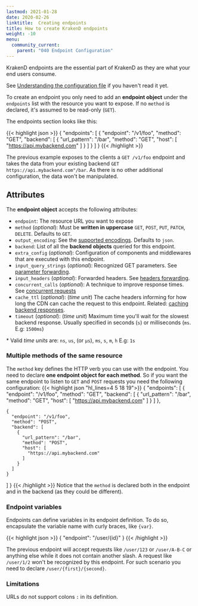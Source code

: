 ```yaml
---
lastmod: 2021-01-28
date: 2020-02-26
linktitle:  Creating endpoints
title: How to create KrakenD endpoints
weight: -10
menu:
  community_current:
    parent: "040 Endpoint Configuration"
---
```

KrakenD endpoints are the essential part of KrakenD as they are what your end users consume.

See [Understanding the configuration file](/docs/configuration/structure/) if you haven't read it yet.

To create an endpoint you only need to add an **endpoint object** under the `endpoints` list with the resource you want to expose. If no `method` is declared, it's assumed to be read-only (`GET`).

The endpoints section looks like this:

{{< highlight json >}}
{
  "endpoints": [
    {
      "endpoint": "/v1/foo",
      "method": "GET",
      "backend": [
        {
          "url_pattern": "/bar",
          "method": "GET",
          "host": [
            "https://api.mybackend.com"
          ]
        }
      ]
    }
  ]
}
{{< /highlight >}}


The previous example exposes to the clients a `GET /v1/foo` endpoint and takes the data from your existing backend `GET https://api.mybackend.com"/bar`. As there is no other additional configuration, the data won't be manipulated.

## Attributes
The **endpoint object** accepts the following attributes:

- `endpoint`: The resource URL you want to expose
- `method` (*optional*): Must be **written in uppercase** `GET`, `POST`, `PUT`, `PATCH`, `DELETE`. Defaults to `GET`.
- `output_encoding`: See the [supported encodings](/docs/endpoints/content-types/). Defaults to `json`.
- `backend`: List of all the **backend objects** queried for this endpoint.
- `extra_config` (*optional*): Configuration of components and middlewares that are executed with this endpoint.
- `input_query_strings` (*optional*): Recognized GET parameters. See [parameter forwarding](/docs/endpoints/parameter-forwarding/).
- `input_headers` (*optional*): Forwarded headers. See [headers forwarding](/docs/endpoints/parameter-forwarding/#headers-forwarding).
- `concurrent_calls` (*optional*): A technique to improve response times. See [concurrent requests](/docs/endpoints/concurrent-requests/)
- `cache_ttl` (*optional*): (*time unit*) The cache headers informing for how long the CDN can cache the request to this endpoint. Related: [caching backend responses](/docs/backends/caching/).
- `timeout` (*optional*): (*time unit*) Maximum time you'll wait for the slowest backend response. Usually specified in seconds (`s`) or milliseconds (`ms`. E.g: `1500ms`)

\* Valid _time units_ are: `ns`, `us`, (or `µs`), `ms`, `s`, `m`, `h` E.g: `1s`


### Multiple methods of the same resource

The `method` key defines the HTTP verb you can use with the endpoint. You need to declare **one endpoint object for each method**. So if you want the same endpoint to listen to `GET` and `POST` requests you need the following configuration:
{{< highlight json "hl_lines=4 5 18 19">}}
{
  "endpoints": [
    {
      "endpoint": "/v1/foo",
      "method": "GET",
      "backend": [
        {
          "url_pattern": "/bar",
          "method": "GET",
          "host": [
            "https://api.mybackend.com"
          ]
        }
      ]
    },

    {
      "endpoint": "/v1/foo",
      "method": "POST",
      "backend": [
        {
          "url_pattern": "/bar",
          "method": "POST",
          "host": [
            "https://api.mybackend.com"
          ]
        }
      ]
    }

  ]
}
{{< /highlight >}}
Notice that the `method` is declared both in the endpoint and in the backend (as they could be different).

### Endpoint variables

Endpoints can define variables in its endpoint definition. To do so, encapsulate the variable name with curly braces, like `{var}`.

{{< highlight json >}}
{
  "endpoint": "/user/{id}"
}
{{< /highlight >}}


The previous endpoint will accept requests like `/user/123` or `/user/A-B-C` or anything else while it does not contain another slash. A request like `/user/1/2` won't be recognized by this endpoint. For such scenario you need to declare `/user/{first}/{second}`.

### Limitations
URLs do not support colons `:` in its definition.
